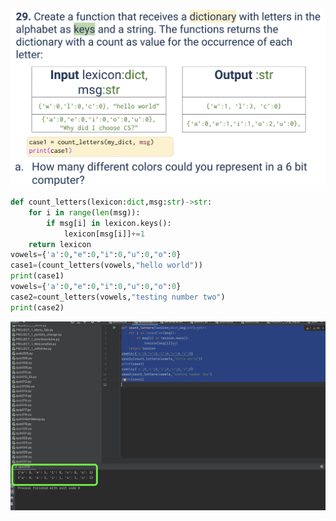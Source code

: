 ![](https://github.com/AleksandarDzudzevic/Unit_2/blob/main/quiz029text.png)
```.py
def count_letters(lexicon:dict,msg:str)->str:
    for i in range(len(msg)):
        if msg[i] in lexicon.keys():
            lexicon[msg[i]]+=1
    return lexicon
vowels={'a':0,"e":0,"i":0,"u":0,"o":0}
case1=(count_letters(vowels,"hello world"))
print(case1)
vowels={'a':0,"e":0,"i":0,"u":0,"o":0}
case2=count_letters(vowels,"testing number two")
print(case2)
```
![](https://github.com/AleksandarDzudzevic/Unit_2/blob/main/quiz029test.png)

